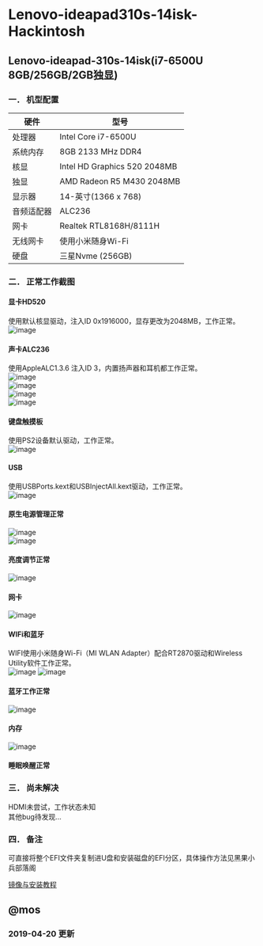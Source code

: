 # Lenovo-ideapad310s-14isk-Hackintosh
## Lenovo-ideapad-310s-14isk(i7-6500U 8GB/256GB/2GB独显)

### 一．	机型配置
|  硬件  | 型号 |
|  ---- | -----------------|
| 处理器 |	Intel Core i7-6500U |  
| 系统内存 |	8GB 2133 MHz DDR4|
| 核显     |   Intel HD Graphics 520 2048MB|
| 独显      |  AMD Radeon R5 M430 2048MB |
| 显示器     |  14-英寸(1366 x 768) |
| 音频适配器  |ALC236|
| 网卡       | Realtek RTL8168H/8111H |
| 无线网卡    | 使用小米随身Wi-Fi |
| 硬盘       | 三星Nvme (256GB) |

### 二．	正常工作截图

#### 显卡HD520
使用默认核显驱动，注入ID 0x1916000，显存更改为2048MB，工作正常。<br>
![image](https://github.com/MosherET/Images/raw/master/Lenovo-ideapad310s-14isk-Hackintosh/1-zonglan.png) 
#### 声卡ALC236
使用AppleALC1.3.6 注入ID 3，内置扬声器和耳机都工作正常。<br>
![image](https://github.com/MosherET/Images/raw/master/Lenovo-ideapad310s-14isk-Hackintosh/audio-1.png)<br>
![image](https://github.com/MosherET/Images/raw/master/Lenovo-ideapad310s-14isk-Hackintosh/audio-2.png)<br>
![image](https://github.com/MosherET/Images/raw/master/Lenovo-ideapad310s-14isk-Hackintosh/audio-3.png)<br>
![image](https://github.com/MosherET/Images/raw/master/Lenovo-ideapad310s-14isk-Hackintosh/audio-4.png)<br>
#### 键盘触摸板
使用PS2设备默认驱动，工作正常。<br>
 ![image](https://github.com/MosherET/Images/raw/master/Lenovo-ideapad310s-14isk-Hackintosh/chumoban.png)<br>
#### USB
使用USBPorts.kext和USBInjectAll.kext驱动，工作正常。<br>
![image](https://github.com/MosherET/Images/raw/master/Lenovo-ideapad310s-14isk-Hackintosh/USB.png)<br>
 
#### 原生电源管理正常
![image](https://github.com/MosherET/Images/raw/master/Lenovo-ideapad310s-14isk-Hackintosh/dianyuan.png)<br>
![image](https://github.com/MosherET/Images/raw/master/Lenovo-ideapad310s-14isk-Hackintosh/dianyuan-1.png)<br>
#### 亮度调节正常
![image](https://github.com/MosherET/Images/raw/master/Lenovo-ideapad310s-14isk-Hackintosh/light.png)

#### 网卡
![image](https://github.com/MosherET/Images/raw/master/Lenovo-ideapad310s-14isk-Hackintosh/realetek.png)

#### WIFi和蓝牙
WIFI使用小米随身Wi-Fi（MI WLAN Adapter）配合RT2870驱动和Wireless Utility软件工作正常。<br>
![image](https://github.com/MosherET/Images/raw/master/Lenovo-ideapad310s-14isk-Hackintosh/WiFi-1.png)
![image](https://github.com/MosherET/Images/raw/master/Lenovo-ideapad310s-14isk-Hackintosh/WiFi-2.png)

#### 蓝牙工作正常 
![image](https://github.com/MosherET/Images/raw/master/Lenovo-ideapad310s-14isk-Hackintosh/Bluetooth.png)

#### 内存
![image](https://github.com/MosherET/Images/raw/master/Lenovo-ideapad310s-14isk-Hackintosh/neicun.png)
#### 睡眠唤醒正常
### 三．	尚未解决
HDMI未尝试，工作状态未知 <br>
其他bug待发现... <br>

### 四．	备注
可直接将整个EFI文件夹复制进U盘和安装磁盘的EFI分区，具体操作方法见黑果小兵部落阁 <br>

[镜像与安装教程](https://blog.daliansky.net/macOS-Mojave-10.14.4-18E226-official-version-with-Clover-4903-original-image.html)

## @mos
### 2019-04-20 更新
	

